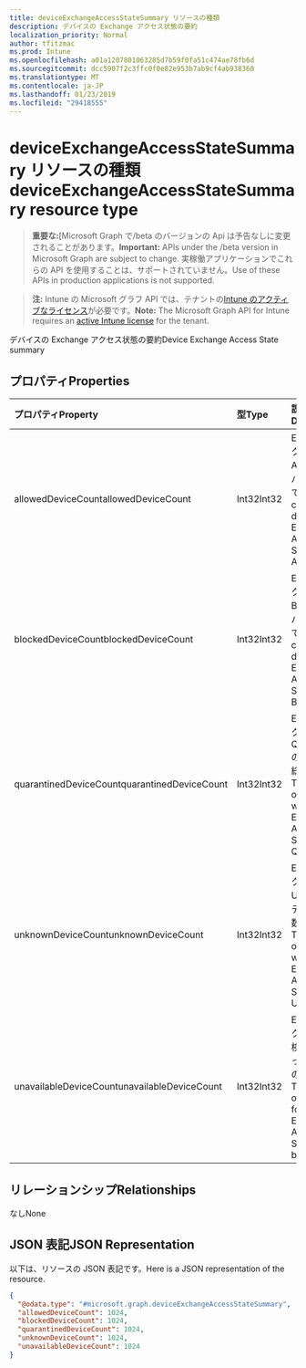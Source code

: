 ```yaml
---
title: deviceExchangeAccessStateSummary リソースの種類
description: デバイスの Exchange アクセス状態の要約
localization_priority: Normal
author: tfitzmac
ms.prod: Intune
ms.openlocfilehash: a01a1207801063285d7b59f0fa51c474ae78fb6d
ms.sourcegitcommit: dcc5907f2c3ffc0f0e82e953b7ab9cf4ab938360
ms.translationtype: MT
ms.contentlocale: ja-JP
ms.lasthandoff: 01/23/2019
ms.locfileid: "29418555"
---
```

# <a name="deviceexchangeaccessstatesummary-resource-type"></a><span data-ttu-id="4188f-103">deviceExchangeAccessStateSummary リソースの種類</span><span class="sxs-lookup"><span data-stu-id="4188f-103">deviceExchangeAccessStateSummary resource type</span></span>

> <span data-ttu-id="4188f-104">**重要な:**[Microsoft Graph で/beta のバージョンの Api は予告なしに変更されることがあります。</span><span class="sxs-lookup"><span data-stu-id="4188f-104">**Important:** APIs under the /beta version in Microsoft Graph are subject to change.</span></span> <span data-ttu-id="4188f-105">実稼働アプリケーションでこれらの API を使用することは、サポートされていません。</span><span class="sxs-lookup"><span data-stu-id="4188f-105">Use of these APIs in production applications is not supported.</span></span>

> <span data-ttu-id="4188f-106">**注:** Intune の Microsoft グラフ API では、テナントの[Intune のアクティブなライセンス](https://go.microsoft.com/fwlink/?linkid=839381)が必要です。</span><span class="sxs-lookup"><span data-stu-id="4188f-106">**Note:** The Microsoft Graph API for Intune requires an [active Intune license](https://go.microsoft.com/fwlink/?linkid=839381) for the tenant.</span></span>

<span data-ttu-id="4188f-107">デバイスの Exchange アクセス状態の要約</span><span class="sxs-lookup"><span data-stu-id="4188f-107">Device Exchange Access State summary</span></span>

## <a name="properties"></a><span data-ttu-id="4188f-108">プロパティ</span><span class="sxs-lookup"><span data-stu-id="4188f-108">Properties</span></span>
|<span data-ttu-id="4188f-109">プロパティ</span><span class="sxs-lookup"><span data-stu-id="4188f-109">Property</span></span>|<span data-ttu-id="4188f-110">型</span><span class="sxs-lookup"><span data-stu-id="4188f-110">Type</span></span>|<span data-ttu-id="4188f-111">説明</span><span class="sxs-lookup"><span data-stu-id="4188f-111">Description</span></span>|
|:---|:---|:---|
|<span data-ttu-id="4188f-112">allowedDeviceCount</span><span class="sxs-lookup"><span data-stu-id="4188f-112">allowedDeviceCount</span></span>|<span data-ttu-id="4188f-113">Int32</span><span class="sxs-lookup"><span data-stu-id="4188f-113">Int32</span></span>|<span data-ttu-id="4188f-114">Exchange アクセス状態が Allowed のデバイスの総数です。</span><span class="sxs-lookup"><span data-stu-id="4188f-114">Total count of devices with Exchange Access State: Allowed.</span></span>|
|<span data-ttu-id="4188f-115">blockedDeviceCount</span><span class="sxs-lookup"><span data-stu-id="4188f-115">blockedDeviceCount</span></span>|<span data-ttu-id="4188f-116">Int32</span><span class="sxs-lookup"><span data-stu-id="4188f-116">Int32</span></span>|<span data-ttu-id="4188f-117">Exchange アクセス状態が Blocked のデバイスの総数です。</span><span class="sxs-lookup"><span data-stu-id="4188f-117">Total count of devices with Exchange Access State: Blocked.</span></span>|
|<span data-ttu-id="4188f-118">quarantinedDeviceCount</span><span class="sxs-lookup"><span data-stu-id="4188f-118">quarantinedDeviceCount</span></span>|<span data-ttu-id="4188f-119">Int32</span><span class="sxs-lookup"><span data-stu-id="4188f-119">Int32</span></span>|<span data-ttu-id="4188f-120">Exchange アクセス状態が Quarantined のデバイスの総数です。</span><span class="sxs-lookup"><span data-stu-id="4188f-120">Total count of devices with Exchange Access State: Quarantined.</span></span>|
|<span data-ttu-id="4188f-121">unknownDeviceCount</span><span class="sxs-lookup"><span data-stu-id="4188f-121">unknownDeviceCount</span></span>|<span data-ttu-id="4188f-122">Int32</span><span class="sxs-lookup"><span data-stu-id="4188f-122">Int32</span></span>|<span data-ttu-id="4188f-123">Exchange アクセス状態が Unknown のデバイスの総数です。</span><span class="sxs-lookup"><span data-stu-id="4188f-123">Total count of devices with Exchange Access State: Unknown.</span></span>|
|<span data-ttu-id="4188f-124">unavailableDeviceCount</span><span class="sxs-lookup"><span data-stu-id="4188f-124">unavailableDeviceCount</span></span>|<span data-ttu-id="4188f-125">Int32</span><span class="sxs-lookup"><span data-stu-id="4188f-125">Int32</span></span>|<span data-ttu-id="4188f-126">Exchange アクセス状態を検出できなかったデバイスの総数です。</span><span class="sxs-lookup"><span data-stu-id="4188f-126">Total count of devices for which no Exchange Access State could be found.</span></span>|

## <a name="relationships"></a><span data-ttu-id="4188f-127">リレーションシップ</span><span class="sxs-lookup"><span data-stu-id="4188f-127">Relationships</span></span>
<span data-ttu-id="4188f-128">なし</span><span class="sxs-lookup"><span data-stu-id="4188f-128">None</span></span>

## <a name="json-representation"></a><span data-ttu-id="4188f-129">JSON 表記</span><span class="sxs-lookup"><span data-stu-id="4188f-129">JSON Representation</span></span>
<span data-ttu-id="4188f-130">以下は、リソースの JSON 表記です。</span><span class="sxs-lookup"><span data-stu-id="4188f-130">Here is a JSON representation of the resource.</span></span>
<!-- {
  "blockType": "resource",
  "@odata.type": "microsoft.graph.deviceExchangeAccessStateSummary"
}
-->
``` json
{
  "@odata.type": "#microsoft.graph.deviceExchangeAccessStateSummary",
  "allowedDeviceCount": 1024,
  "blockedDeviceCount": 1024,
  "quarantinedDeviceCount": 1024,
  "unknownDeviceCount": 1024,
  "unavailableDeviceCount": 1024
}
```




